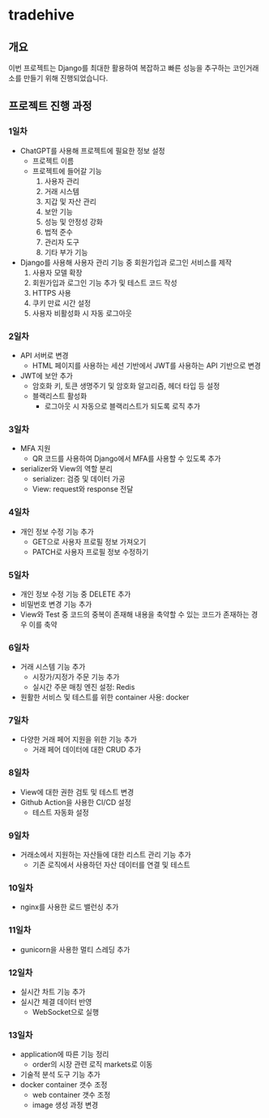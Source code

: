 # tradehive

## 개요

이번 프로젝트는 Django를 최대한 활용하여 복잡하고 빠른 성능을 추구하는 코인거래소를 만들기 위해 진행되었습니다.

## 프로젝트 진행 과정

### 1일차

- ChatGPT를 사용해 프로젝트에 필요한 정보 설정
    - 프로젝트 이름
    - 프로젝트에 들어갈 기능
        1. 사용자 관리
        2. 거래 시스템
        3. 지갑 및 자산 관리
        4. 보안 기능
        5. 성능 및 안정성 강화
        6. 법적 준수
        7. 관리자 도구
        8. 기타 부가 기능
- Django를 사용해 사용자 관리 기능 중 회원가입과 로그인 서비스를 제작
    1. 사용자 모델 확장
    2. 회원가입과 로그인 기능 추가 및 테스트 코드 작성
    3. HTTPS 사용
    4. 쿠키 만료 시간 설정
    5. 사용자 비활성화 시 자동 로그아웃

### 2일차

- API 서버로 변경
    - HTML 페이지를 사용하는 세션 기반에서 JWT를 사용하는 API 기반으로 변경
- JWT에 보안 추가
    - 암호화 키, 토큰 생명주기 및 암호화 알고리즘, 헤더 타입 등 설정
    - 블랙리스트 활성화
        - 로그아웃 시 자동으로 블랙리스트가 되도록 로직 추가

### 3일차

- MFA 지원
    - QR 코드를 사용하여 Django에서 MFA를 사용할 수 있도록 추가
- serializer와 View의 역할 분리
    - serializer: 검증 및 데이터 가공
    - View: request와 response 전달

### 4일차

- 개인 정보 수정 기능 추가
    - GET으로 사용자 프로필 정보 가져오기
    - PATCH로 사용자 프로필 정보 수정하기

### 5일차

- 개인 정보 수정 기능 중 DELETE 추가
- 비밀번호 변경 기능 추가
- View와 Test 중 코드의 중복이 존재해 내용을 축약할 수 있는 코드가 존재하는 경우 이를 축약

### 6일차

- 거래 시스템 기능 추가
    - 시장가/지정가 주문 기능 추가
    - 실시간 주문 매칭 엔진 설정: Redis
- 원활한 서비스 및 테스트를 위한 container 사용: docker

### 7일차

- 다양한 거래 페어 지원을 위한 기능 추가
    - 거래 페어 데이터에 대한 CRUD 추가

### 8일차

- View에 대한 권한 검토 및 테스트 변경
- Github Action을 사용한 CI/CD 설정
    - 테스트 자동화 설정

### 9일차

- 거래소에서 지원하는 자산들에 대한 리스트 관리 기능 추가
    - 기존 로직에서 사용하던 자산 데이터를 연결 및 테스트

### 10일차

- nginx를 사용한 로드 밸런싱 추가

### 11일차

- gunicorn을 사용한 멀티 스레딩 추가

### 12일차

- 실시간 차트 기능 추가
- 실시간 체결 데이터 반영
    - WebSocket으로 실행

### 13일차

- application에 따른 기능 정리
    - order의 시장 관련 로직 markets로 이동
- 기술적 분석 도구 기능 추가
- docker container 갯수 조정
    - web container 갯수 조정
    - image 생성 과정 변경
